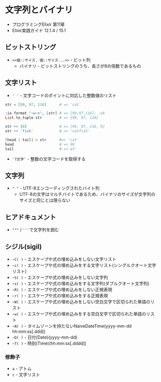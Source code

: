# 文字列とバイナリ
- プログラミングElixir 第11章
- Elixir実践ガイド 12.1.4 / 15.1

## ビットストリング
- `<<値::サイズ, 値::サイズ...>>` - ビット列
  - バイナリ - ビットストリングのうち、長さが8の倍数であるもの

## 文字リスト
- `' '` - 文字コードのポイントに対応した整数値のリスト

```exs
str = [99, 97, 116]      # => 'cat'

:io.format "~w~n", [str] # => [99,97,116]; :ok
List.to_tuple str        # => {99, 97, 116}

str ++ [0]               # => [99, 97, 116, 0]
str ++ 'fish'            # => 'catfish'

[head | tail] = str      #=> 'cat'
head                     # => 99
tail                     # =>'at'
```

- `'?文字'` - 整数の文字コードを取得する

## 文字列
- `" "` - UTF-8エンコーディングされたバイト列
  - UTF-8の文字はマルチバイトであるため、バイナリのサイズが文字列のサイズと同じとは限らない

## ヒアドキュメント
- `"""` / `'''`で文字列を囲む

## シジル(sigil)
- `~C( )` - エスケープや式の埋め込みをしない文字リスト
- `~c( )` - エスケープや式の埋め込みをする文字リスト(シングルクオート文字リスト)
- `~S( )` - エスケープや式の埋め込みをしない文字列
- `~s( )` - エスケープや式の埋め込みをする文字列(ダブルクオート文字列)
- `~R( )` - エスケープや式の埋め込みをしない正規表現
- `~r( )` - エスケープや式の埋め込みをする正規表現
- `~W( )` - エスケープや式の埋め込みをしない空白文字で区切られた単語のリスト
- `~w( )` - エスケープや式の埋め込みをする空白文字で区切られた単語のリスト
- `~N( )` - タイムゾーンを持たないNaiveDateTime(yyyy-mm-dd hh:mm:ss[.ddd])
- `~D( )` - 日付(Date)(yyyy-mm-dd)
- `~T( )` - 時刻(Time)(hh:mm:ss[.dddd])

### 修飾子
- `a` - アトム
- `c` - 文字リスト
